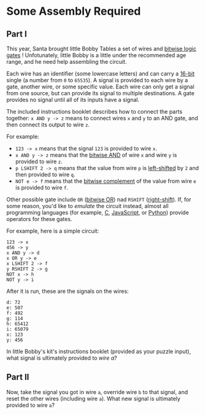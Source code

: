 # Some Assembly Required

## Part I

This year, Santa brought little Bobby Tables a set of wires and [bitwise logic gates] ! Unfotunately, little Bobby is a little under the recommended age range, and he need help assembling the circuit.

Each wire has an identifier (some lowercase letters) and can carry a [16-bit] single (a number from `0` to `65535`). A signal is provided to each wire by a gate, another wire, or some specific value. Each wire can only get a signal from one source, but can provide its signal to multiple destinations. A gate provides no signal until all of its inputs have a signal.

The included instructions booklet describes how to connect the parts together: `x AND y -> z` means to connect wires `x` and `y` to an AND gate, and then connect its output to wire `z`.

For example: 

- `123 -> x` means that the signal `123` is provided to wire `x`.
- `x AND y -> z` means that the [bitwise AND] of wire `x` and wire `y` is provided to wire `z`.
- `p LSHIFT 2 -> q` means that the value from wire `p` is [left-shifted]  by `2` and then provided to wire `q`.
- `NOT e -> f` means that the [bitwise complement] of the value from wire `e` is provided to wire `f`.

Other possible gate include `OR` ([bitwise OR]) nad `RSHIFT` ([right-shift]). If, for some reason, you'd like to *emulate* the circuit instead, almost all programming languages (for example, [C], [JavaScript], or [Python]) provide operators for these gates.

For example, here is a simple circuit:

```
123 -> x
456 -> y
x AND y -> d
x OR y -> e
x LSHIFT 2 -> f
y RSHIFT 2 -> g
NOT x -> h
NOT y -> i
```

After it is run, these are the signals on the wires:

```
d: 72
e: 507
f: 492
g: 114
h: 65412
i: 65079
x: 123
y: 456
```

In little Bobby's kit's instructions booklet (provided as your puzzle input), what signal is ultimately provided to *wire a*?

## Part II

Now, take the signal you got in wire `a`, override wire `b` to that signal, and reset the other wires (including wire `a`). What new signal is ultimately provided to wire `a`?


[bitwise logic gates]: https://en.wikipedia.org/wiki/Bitwise_operation
[16-bit]: https://en.wikipedia.org/wiki/16-bit_computing
[bitwise AND]: https://en.wikipedia.org/wiki/Bitwise_operation#AND
[left-shifted]: https://en.wikipedia.org/wiki/Logical_shift
[right-shift]: https://en.wikipedia.org/wiki/Logical_shift
[bitwise complement]: https://en.wikipedia.org/wiki/Bitwise_operation#NOT
[bitwise OR]: https://en.wikipedia.org/wiki/Bitwise_operation#OR
[C]: https://en.wikipedia.org/wiki/Bitwise_operations_in_C
[JavaScript]: https://developer.mozilla.org/en-US/docs/Web/JavaScript/Reference/Operators
[Python]: https://wiki.python.org/moin/BitwiseOperators
